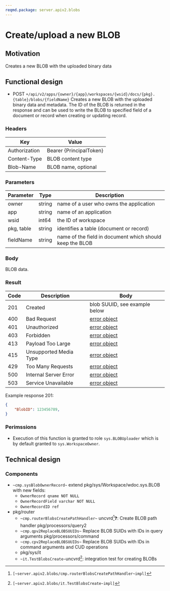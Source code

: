 ```yaml
---
reqmd.package: server.apiv2.blobs
---
```


# Create/upload a new BLOB

## Motivation

Creates a new BLOB with the uploaded binary data

## Functional design

- POST `+/api/v2/apps/{owner}/{app}/workspaces/{wsid}/docs/{pkg}.{table}/blobs/{fieldName}`
Creates a new BLOB with the uploaded binary data and metadata. The ID of the BLOB is returned in the response and can be used to write the BLOB to specified field of a document or record when creating or updating record.

### Headers

| Key | Value |
| --- | --- |
| Authorization | Bearer {PrincipalToken} |
| Content-Type | BLOB content type |
| Blob-Name | BLOB name, optional |

### Parameters

| Parameter | Type | Description |
| --- | --- | --- |
| owner | string | name of a user who owns the application |
| app | string | name of an application |
| wsid | int64 | the ID of workspace |
| pkg, table | string | identifies a table (document or record) |
| fieldName | string | name of the field in document which should keep the BLOB |

### Body

BLOB data.

### Result

| Code | Description | Body |
| --- | --- | --- |
| 201 | Created | blob SUUID, see example below |
| 400 | Bad Request | [error object](errors.md) |
| 401 | Unauthorized | [error object](errors.md) |
| 403 | Forbidden | [error object](errors.md) |
| 413 | Payload Too Large | [error object](errors.md) |
| 415 | Unsupported Media Type | [error object](errors.md) |
| 429 | Too Many Requests | [error object](errors.md) |
| 500 | Internal Server Error | [error object](errors.md) |
| 503 | Service Unavailable | [error object](errors.md) |

Example response 201:

```json
{
    "BlobID": 123456789, 
}
```

### Perimssions

- Execution of this function is granted to role `sys.BLOBUploader` which is by default granted to `sys.WorkspaceOwner`.

## Technical design

### Components  

- `~cmp.sysBlobOwnerRecord~` extend pkg/sys/Workspace/wdoc.sys.BLOB with new fields:
  - `OwnerRecord qname NOT NULL`
  - `OwnerRecordField varchar NOT NULL`
  - `OwnerRecordID ref`
- pkg/router
  - `~cmp.routerBlobsCreatePathHandler~` uncvrd[^1]❓: Create BLOB path handler
pkg/processors/query2
  - `~cmp.qpv2ReplaceBLOBSUUIDs~` Replace BLOB SUIDs with IDs in query arguments
pkg/processors/command
  - `~cmp.cpv2ReplaceBLOBSUUIDs~` Replace BLOB SUIDs with IDs in command arguments and CUD operations
  - pkg/sys/it
  - `~it.TestBlobsCreate~`uncvrd[^2]: integration test for creating BLOBs  

[^1]: `[~server.apiv2.blobs/cmp.routerBlobsCreatePathHandler~impl]`
[^2]: `[~server.apiv2.blobs/it.TestBlobsCreate~impl]`
